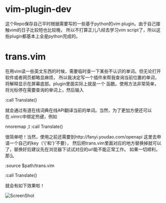 vim-plugin-dev
==============

这个Repo保存自己平时根据需要写的一些基于python的vim plugin。由于自己接触vim的日子比较短也比较晚，
所以不打算正儿八经去学习vim script了，所以这些plugin都基本上全是python完成的。

# trans.vim 
在用vim读一些英文东西的时候，需要临时查一下某些不认识的单词。但无论打开软件或者网页都略显麻烦，
所以我决定写一个插件来帮我查询当前位置的单词，将解释显示在屏幕底部。plugin里面实际上就是一个
函数。使用方法非常简单，将光标停在需要查询的单词上，然后输入

:call Translate()

就会通过有道在线词典在线API翻译当前的单词。当然，为了更加方便还可以在.vimrc中绑定热键，例如

nnoremap <silent> ,t :call Translate() <CR>

很简单吧！当然，使用之前还需要到http://fanyi.youdao.com/openapi 这里去申请一个自己的key（‘{‘和'}'不要），
然后把trans.vim里面对应的地方替换掉就可以了，替换好后建议先在浏览器下试试对应的url能不能正常工作。
如果一切顺利，那么

:source $path/trans.vim

:call Translate()

就会有如下效果啦！

![ScreenShot](https://raw.github.com/liqunli/vim-plugin-dev/master/Screenshot%20from%202013-05-26%2010:57:51.png)
